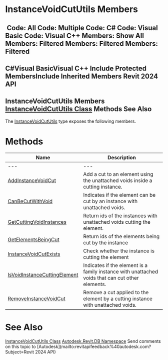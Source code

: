 # InstanceVoidCutUtils Members

﻿
 Code: All Code: Multiple Code: C# Code: Visual Basic Code: Visual C++  Members: Show All Members: Filtered Members: Filtered Members: Filtered   
---  
C#Visual BasicVisual C++
Include Protected MembersInclude Inherited Members
Revit 2024 API  
---  
InstanceVoidCutUtils Members  
[InstanceVoidCutUtils Class](68b4818a-d737-be1e-0347-ebe305fe3b70.md "InstanceVoidCutUtils Class") Methods See Also  
---  
The [InstanceVoidCutUtils](68b4818a-d737-be1e-0347-ebe305fe3b70.md "InstanceVoidCutUtils Class") type exposes the following members.
# Methods
| Name | Description |
| --- | --- |
| --- | --- | --- |
| [AddInstanceVoidCut](378b57d2-db9f-f103-678c-64d82757997e.md "AddInstanceVoidCut Method") | Add a cut to an element using the unattached voids inside a cutting instance. |
| [CanBeCutWithVoid](02b7a1e0-dad7-32c5-e0f6-960d2e3c9776.md "CanBeCutWithVoid Method") | Indicates if the element can be cut by an instance with unattached voids. |
| [GetCuttingVoidInstances](79d10f4e-9ab1-adfb-f89d-c5c754712b23.md "GetCuttingVoidInstances Method") | Return ids of the instances with unattached voids cutting the element. |
| [GetElementsBeingCut](e709fbe6-5508-6212-07d6-cefd3c095d9e.md "GetElementsBeingCut Method") | Return ids of the elements being cut by the instance |
| [InstanceVoidCutExists](c429ad0d-9a4e-3471-c414-fdcf2f19971f.md "InstanceVoidCutExists Method") | Check whether the instance is cutting the element |
| [IsVoidInstanceCuttingElement](dc97f4ae-929c-c1ee-63ae-9000362a3047.md "IsVoidInstanceCuttingElement Method") | Indicates if the element is a family instance with unattached voids that can cut other elements. |
| [RemoveInstanceVoidCut](828d0706-b0fd-2349-cd77-ed6062e8d24a.md "RemoveInstanceVoidCut Method") | Remove a cut applied to the element by a cutting instance with unattached voids. |

# See Also
[InstanceVoidCutUtils Class](68b4818a-d737-be1e-0347-ebe305fe3b70.md "InstanceVoidCutUtils Class")
[Autodesk.Revit.DB Namespace](87546ba7-461b-c646-cbb1-2cb8f5bff8b2.md "Autodesk.Revit.DB Namespace")
Send comments on this topic to [Autodesk](mailto:revitapifeedback%40autodesk.com?Subject=Revit 2024 API)